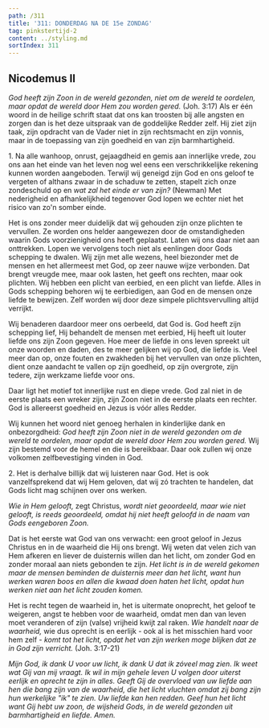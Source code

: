 ```yaml
---
path: /311
title: '311: DONDERDAG NA DE 15e ZONDAG'
tag: pinkstertijd-2
content: ../styling.md
sortIndex: 311
---
```


## Nicodemus II

_God heeft zijn Zoon in de wereld gezonden, niet om de wereld te oordelen, maar opdat de wereld door Hem zou worden gered._ (Joh. 3:17) Als er één woord in de heilige schrift staat dat ons kan troosten bij alle angsten en zorgen dan is het deze uitspraak van de goddelijke Redder zelf. Hij ziet zijn taak, zijn opdracht van de Vader niet in zijn rechtsmacht en zijn vonnis, maar in de toepassing van zijn goedheid en van zijn barmhartigheid.

1\. Na alle wanhoop, onrust, gejaagdheid en gemis aan innerlijke vrede, zou ons aan het einde van het leven nog wel eens een verschrikkelijke rekening kunnen worden aangeboden. Terwijl wij geneigd zijn God en ons geloof te vergeten of althans zwaar in de schaduw te zetten, stapelt zich onze zondeschuld op en _wat zal het einde er van zijn?_ (Newman) Met nederigheid en afhankelijkheid tegenover God lopen we echter niet het risico van zo'n somber einde.

Het is ons zonder meer duidelijk dat wij gehouden zijn onze plichten te vervullen. Ze worden ons helder aangewezen door de omstandigheden waarin Gods voorzienigheid ons heeft geplaatst. Laten wij ons daar niet aan onttrekken. Lopen we vervolgens toch niet als eenlingen door Gods schepping te dwalen. Wij zijn met alle wezens, heel biezonder met de mensen en het allermeest met God, op zeer nauwe wijze verbonden. Dat brengt vreugde mee, maar ook lasten, het geeft ons rechten, maar ook plichten. Wij hebben een plicht van eerbied, en een plicht van liefde. Alles in Gods schepping behoren wij te eerbiedigen, aan God en de mensen onze liefde te bewijzen. Zelf worden wij door deze simpele plichtsvervulling altijd verrijkt.

Wij benaderen daardoor meer ons oerbeeld, dat God is. God heeft zijn schepping lief, Hij behandelt de mensen met eerbied, Hij heeft uit louter liefde ons zijn Zoon gegeven. Hoe meer de liefde in ons leven spreekt uit onze woorden en daden, des te meer gelijken wij op God, die liefde is. Veel meer dan op, onze fouten en zwakheden bij het vervullen van onze plichten, dient onze aandacht te vallen op zijn goedheid, op zijn overgrote, zijn tedere, zijn werkzame liefde voor ons.

Daar ligt het motief tot innerlijke rust en diepe vrede. God zal niet in de eerste plaats een wreker zijn, zijn Zoon niet in de eerste plaats een rechter. God is allereerst goedheid en Jezus is vóór alles Redder.

Wij kunnen het woord niet genoeg herhalen in kinderlijke dank en onbezorgdheid: _God heeft zijn Zoon niet in de wereld gezonden om de wereld te oordelen, maar opdat de wereld door Hem zou worden gered._ Wij zijn bestemd voor de hemel en die is bereikbaar. Daar ook zullen wij onze volkomen zelfbevestiging vinden in God.

2\. Het is derhalve billijk dat wij luisteren naar God. Het is ook vanzelfsprekend dat wij Hem geloven, dat wij zó trachten te handelen, dat Gods licht mag schijnen over ons werken.

_Wie in Hem gelooft,_ zegt Christus, _wordt niet geoordeeld, maar wie niet gelooft, is reeds geoordeeld, omdat hij niet heeft geloofd in de naam van Gods eengeboren Zoon._

Dat is het eerste wat God van ons verwacht: een groot geloof in Jezus Christus en in de waarheid die Hij ons brengt. Wij weten dat velen zich van Hem afkeren en liever de duisternis willen dan het licht, om zonder God en zonder moraal aan niets gebonden te zijn. _Het licht is in de wereld gekomen maar de mensen beminden de duisternis meer dan het licht, want hun werken waren boos en allen die kwaad doen haten het licht, opdat hun werken niet aan het licht zouden komen._

Het is recht tegen de waarheid in, het is uitermate onoprecht, het geloof te weigeren, angst te hebben voor de waarheid, omdat men dan van leven moet veranderen of zijn (valse) vrijheid kwijt zal raken. _Wie handelt naar de waarheid,_ wie dus oprecht is en eerlijk - ook al is het misschien hard voor hem zelf - _komt tot het licht, opdat het van zijn werken moge blijken dat ze in God zijn verricht._ (Joh. 3:17-21)

_Mijn God, ik dank U voor uw licht, ik dank U dat ik zóveel mag zien. Ik weet wat Gij van mij vraagt. Ik wil in mijn gehele leven U volgen door uiterst eerlijk en oprecht te zijn in alles. Geeft Gij de overvloed van uw liefde aan hen die bang zijn van de waarheid, die het licht vluchten omdat zij bang zijn hun werkelijke "ik" te zien. Uw liefde kan hen redden. Geef hun het licht want Gij hebt uw zoon, de wijsheid Gods, in de wereld gezonden uit barmhartigheid en liefde. Amen._
